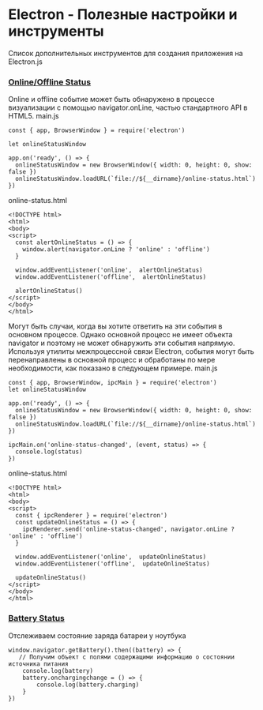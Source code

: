 # Electron - Полезные настройки и инструменты
Список дополнительных инструментов для создания приложения на Electron.js

### [Online/Offline Status]
Online и offline событие может быть обнаружено в процессе визуализации с помощью navigator.onLine, частью стандартного API в HTML5. 
main.js
```
const { app, BrowserWindow } = require('electron')

let onlineStatusWindow

app.on('ready', () => {
  onlineStatusWindow = new BrowserWindow({ width: 0, height: 0, show: false })
  onlineStatusWindow.loadURL(`file://${__dirname}/online-status.html`)
})
```
online-status.html
```
<!DOCTYPE html>
<html>
<body>
<script>
  const alertOnlineStatus = () => {
    window.alert(navigator.onLine ? 'online' : 'offline')
  }

  window.addEventListener('online',  alertOnlineStatus)
  window.addEventListener('offline',  alertOnlineStatus)

  alertOnlineStatus()
</script>
</body>
</html>
```
Могут быть случаи, когда вы хотите ответить на эти события в основном процессе. Однако основной процесс не имеет объекта navigator и поэтому не может обнаружить эти события напрямую. Используя утилиты межпроцессной связи Electron, события могут быть перенаправлены в основной процесс и обработаны по мере необходимости, как показано в следующем примере.
main.js
```
const { app, BrowserWindow, ipcMain } = require('electron')
let onlineStatusWindow

app.on('ready', () => {
  onlineStatusWindow = new BrowserWindow({ width: 0, height: 0, show: false })
  onlineStatusWindow.loadURL(`file://${__dirname}/online-status.html`)
})

ipcMain.on('online-status-changed', (event, status) => {
  console.log(status)
})
```
online-status.html
```
<!DOCTYPE html>
<html>
<body>
<script>
  const { ipcRenderer } = require('electron')
  const updateOnlineStatus = () => {
    ipcRenderer.send('online-status-changed', navigator.onLine ? 'online' : 'offline')
  }

  window.addEventListener('online',  updateOnlineStatus)
  window.addEventListener('offline',  updateOnlineStatus)

  updateOnlineStatus()
</script>
</body>
</html>
```
### [Battery Status]
Отслеживаем состояние заряда батареи у ноутбука
```
window.navigator.getBattery().then((battery) => {
   // Получим объект с полями содержащими информацию о состоянии источника питания
	console.log(battery)
	battery.onchargingchange = () => { 
		console.log(battery.charging)
	}
})
```
[Online/Offline status]: https://electronjs.org/docs/tutorial/online-offline-events
[Battery Status]: https://developer.mozilla.org/en-US/docs/Web/API/Battery_Status_API
